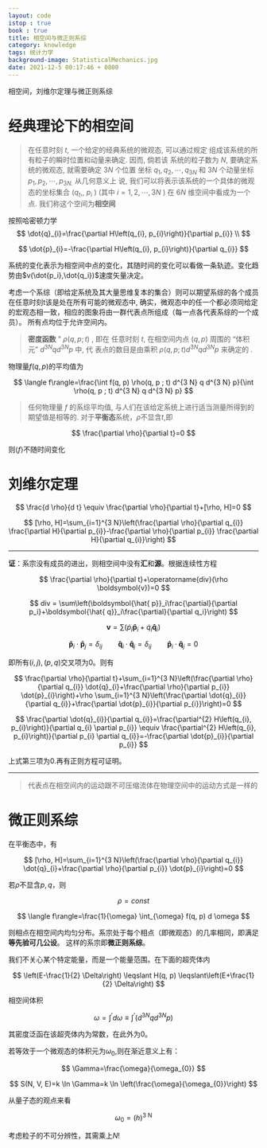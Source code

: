 ```yaml
---
layout: code
istop : true
book : true
title: 相空间与微正则系综
category: knowledge
tags: 统计力学
background-image: StatisticalMechanics.jpg
date: 2021-12-5 00:17:46 + 0800
---
```

相空间，刘维尔定理与微正则系综 <!-- more -->
# 经典理论下的相空间

> 在任意时刻 $t$, 一个给定的经典系统的微观态, 可以通过规定 
> 组成该系统的所有粒子的瞬时位置和动量来确定. 因而, 倘若该 系统的粒子数为 $N$, 
> 要确定系统的微观态, 就需要确定 $3 N$ 个位置 坐标 $q_{1}, q_{2}, \cdots, q_{3 N}$ 和 
> $3 N$ 个动量坐标 $p_{1}, p_{2}, \cdots, p_{3 N .}$ 从几何意义上 说, 
> 我们可以将表示该系统的一个具体的微观态的坐标集合 
> $\left(q_{t},\right.$, $p_{i}$ ) (其中 $i=1,2, \cdots, 3 N$ ) 在 
> $6 N$ 维空间中看成为一个点. 我们称这个空间为**相空间**

按照哈密顿力学
$$
\dot{q}_{i}=\frac{\partial H\left(q_{i}, p_{i}\right)}{\partial p_{i}} \\
$$

$$
\dot{p}_{i}=-\frac{\partial H\left(q_{i}, p_{i}\right)}{\partial q_{i}}
$$

系统的变化表示为相空间中点的变化，其随时间的变化可以看做一条轨迹。变化趋势由$v(\dot{p_i},\dot{q_i})$速度矢量决定。

考虑一个系综（即给定系统及其大量思维复本的集合）则可以期望系综的各个成员在任意时刻t该是处在所有可能的微观态中,
确实，微观态中的任一个都必须同给定的宏观态相一致，相应的图象将由一群代表点所组成（每一点各代表系综的一个成员）。
所有点均位于允许空间内。

> **密度函数** " $\rho(q, p ; t)$ , 即在 任意时刻 $t$, 在相空间内点 $(q, p)$ 周围的 “体积元” $d^{3 N} q d^{3 N} p$ 中, 
> 代 表点的数目是由乘积 $\rho(q, p ; t) d^{3 N} q d^{3 N} p$ 来确定的 .

物理量$f(q,p)$的平均值为

$$
\langle f\rangle=\frac{\int f(q, p) \rho(q, p ; t) d^{3 N} q d^{3 N} p}{\int \rho(q, p ; t) d^{3 N} q d^{3 N} p}
$$
> 任何物理量 $f$ 的系综平均值, 与人们在该给定系统上进行适当测量所得到的期望值是相等的.
对于**平衡态**系统，$\rho$不显含$t$,即

$$
\frac{\partial \rho}{\partial t}=0
$$

则$\left<f\right>$不随时间变化

# 刘维尔定理

$$
\frac{d \rho}{d t} \equiv \frac{\partial \rho}{\partial t}+[\rho, H]=0
$$

$$
[\rho, H]=\sum_{i=1}^{3 N}\left(\frac{\partial \rho}{\partial q_{i}} \frac{\partial H}{\partial p_{i}}-\frac{\partial \rho}{\partial p_{i}} \frac{\partial H}{\partial q_{i}}\right)
$$

---

**证**：系宗没有成员的进出，则相空间中没有**汇**和**源**。根据连续性方程

$$
\frac{\partial \rho}{\partial t}+\operatorname{div}(\rho \boldsymbol{v})=0
$$

$$
div = \sum\left(\boldsymbol{\hat{ p}}_i\frac{\partial}{\partial p_i}+\boldsymbol{\hat{ q}}_i\frac{\partial}{\partial q_i}\right)
$$

$$
\boldsymbol{v}=\sum\left(\dot{p}_i\boldsymbol{\hat{ p}}_i+\dot{q}_i\boldsymbol{\hat{ q}}_i\right)
$$

$$
\boldsymbol{\hat{ p}}_i\cdot\boldsymbol{\hat{ p}}_j=\delta_{ij}\qquad
\boldsymbol{\hat{ q}}_i\cdot\boldsymbol{\hat{ q}}_j=\delta_{ij}\qquad
\boldsymbol{\hat{ p}}_i\cdot\boldsymbol{\hat{ q}}_j=0
$$

即所有$(i,j),(p,q)$交叉项为0。则有

$$
\frac{\partial \rho}{\partial t}+\sum_{i=1}^{3 N}\left(\frac{\partial \rho}{\partial q_{i}} \dot{q}_{i}+\frac{\partial \rho}{\partial p_{i}} \dot{p}_{i}\right)+\rho \sum_{i=1}^{3 N}\left(\frac{\partial \dot{q}_{i}}{\partial q_{i}}+\frac{\partial \dot{p}_{i}}{\partial p_{i}}\right)=0
$$

$$
\frac{\partial \dot{q}_{i}}{\partial q_{i}}=\frac{\partial^{2} H\left(q_{i}, p_{i}\right)}{\partial q_{i} \partial p_{i}} \equiv \frac{\partial^{2} H\left(q_{i}, p_{i}\right)}{\partial p_{i} \partial q_{i}}=-\frac{\partial \dot{p}_{i}}{\partial p_{i}}
$$

上式第三项为0.再有正则方程可证明。

---

> 代表点在相空间内的运动跟不可压缩流体在物理空间中的运动方式是一样的

# 微正则系综

在平衡态中，有

$$
[\rho, H]=\sum_{i=1}^{3 N}\left(\frac{\partial \rho}{\partial q_{i}} \dot{q}_{i}+\frac{\partial \rho}{\partial p_{i}} \dot{p}_{i}\right)=0
$$

若$\rho$不显含$p,q$，则

$$\rho = const$$

$$
\langle f\rangle=\frac{1}{\omega} \int_{\omega} f(q, p) d \omega
$$

则相点在相空间内均匀分布。系宗处于每个相点（即微观态）的几率相同，即满足**等先验可几公设**。
这样的系宗即**微正则系综**。

我们不关心某个特定能量，而是一个能量范围。在下面的超壳体内

$$
\left(E-\frac{1}{2} \Delta\right) \leqslant H(q, p) \leqslant\left(E+\frac{1}{2} \Delta\right)
$$

相空间体积

$$
\omega=\int^{\prime} d \omega \equiv \int^{\prime}\left(d^{3 N} q d^{3 N} p\right)
$$

其密度泛函在该超壳体内为常数，在此外为0。

若等效于一个微观态的体积元为$\omega_0$,则在渐近意义上有：

$$
\Gamma=\frac{\omega}{\omega_{0}}
$$

$$
S(N, V, E)=k \ln \Gamma=k \ln \left(\frac{\omega}{\omega_{0}}\right)
$$

从量子态的观点来看

$$
\omega_{0}=(h)^{3 \mathrm{~N}}
$$

考虑粒子的不可分辨性，其需乘上$N!$




